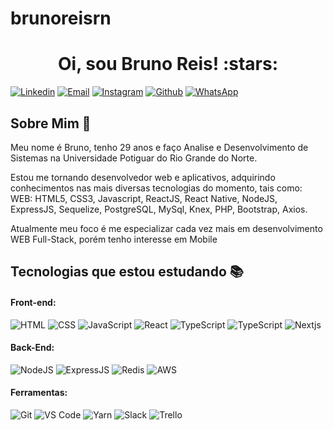 # brunoreisrn
<h1 align="center">Oi, sou Bruno Reis! :stars:</h1>

[![Linkedin](https://img.shields.io/badge/LinkedIn-0077B5?style=for-the-badge&logo=linkedin&logoColor=white)](www.linkedin.com/in/brunoreisrn/)
[![Email](https://img.shields.io/badge/Gmail-D14836?style=for-the-badge&logo=gmail&logoColor=white)](mailto:jeffersonbrn@live.com)
[![Instagram](https://img.shields.io/badge/Instagram-E4405F?style=for-the-badge&logo=instagram&logoColor=white)](https://www.instagram.com/brunoreisrn/)
[![Github](https://img.shields.io/badge/GitHub-100000?style=for-the-badge&logo=github&logoColor=white)](https://github.com/jeffersonbrn)
[![WhatsApp](https://img.shields.io/badge/WhatsApp-25D366?style=for-the-badge&logo=whatsapp&logoColor=white)](https://api.whatsapp.com/send?phone=5584996333672&text=Olá,%20meu%20amigo!)

## Sobre Mim :wave:

Meu nome é Bruno, tenho 29 anos e faço Analise e Desenvolvimento de Sistemas na Universidade Potiguar do Rio Grande do Norte. 

Estou me tornando desenvolvedor web e aplicativos, adquirindo conhecimentos nas mais diversas tecnologias do momento, tais como: WEB: HTML5, CSS3, Javascript, ReactJS, React Native, NodeJS, ExpressJS, Sequelize, PostgreSQL, MySql, Knex, PHP, Bootstrap, Axios.  

Atualmente meu foco é me especializar cada vez mais em desenvolvimento WEB Full-Stack, porém tenho interesse em Mobile

## Tecnologias que estou estudando :books:

#### Front-end:

![HTML](https://img.shields.io/badge/HTML5-E34F26?style=flat-square&logo=html5&logoColor=white)
![CSS](https://img.shields.io/badge/CSS3-1572B6?style=flat-square&logo=css3&logoColor=white)
![JavaScript](https://img.shields.io/badge/JavaScript-F7DF1E?style=flat-square&logo=javascript&logoColor=black)
![React](https://img.shields.io/badge/React-20232A?style=flat-square&logo=react&logoColor=61DAFB)
![TypeScript](https://img.shields.io/badge/TypeScript-007ACC?style=flat-square&logo=typescript&logoColor=white)
![TypeScript](https://img.shields.io/badge/TypeScript-007ACC?style=flat-square&logo=typescript&logoColor=white)
![Nextjs](https://img.shields.io/badge/next.js-000000?style=for-the-badge&logo=nextdotjs&logoColor=white](https://img.shields.io/badge/next.js-000000?style=for-the-badge&logo=nextdotjs&logoColor=white))

#### Back-End:

![NodeJS](https://img.shields.io/badge/Node.js-43853D?style=flat-square&logo=node.js&logoColor=white)
![ExpressJS](https://img.shields.io/badge/Express.js-404D59?style=flat-square&logo=express&logoColor=white)
![Redis](https://img.shields.io/badge/Redis-DC382D?style=flat-square&logo=redis&logoColor=ffffff)
![AWS](https://img.shields.io/badge/Amazon_AWS-232F3E?style=flat-square&logo=amazon-aws&logoColor=white)


#### Ferramentas:

![Git](https://img.shields.io/badge/Git-F05032?style=flat-square&logo=git&logoColor=white)
![VS Code](http://img.shields.io/badge/VS%20Code-007ACC?style=flat-square&logo=visual-studio-code&logoColor=ffffff)
![Yarn](https://img.shields.io/badge/Yarn-2C8EBB?style=flat-square&logo=yarn&logoColor=white)
![Slack](https://img.shields.io/badge/Slack-4A154B?style=flat-square&logo=slack&logoColor=white)
![Trello](https://img.shields.io/badge/Trello-0079BF?style=flat-square&logo=trello&logoColor=white)

